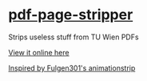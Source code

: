 # [pdf-page-stripper](https://tuwien2020.github.io/pdf-page-stripper/)

Strips useless stuff from TU Wien PDFs

[View it online here](https://tuwien2020.github.io/pdf-page-stripper/)

[Inspired by Fulgen301's animationstrip](https://github.com/Fulgen301/animationstrip)
